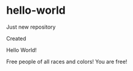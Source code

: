 # hello-world
Just new repository

Created

Hello World!

Free people of all races and colors! You are free!
